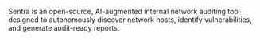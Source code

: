 
Sentra is an open-source, AI-augmented internal network auditing tool designed to autonomously discover network hosts, identify vulnerabilities, and generate audit-ready reports. 
